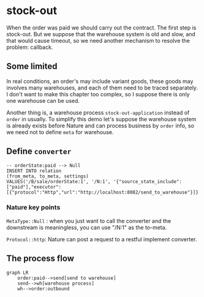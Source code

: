# stock-out

When the order was paid we should carry out the contract. The first step is stock-out. But we suppose that the warehouse system is old and slow, and that would cause timeout, so we need another mechanism to resolve the problem: callback.

## Some limited

In real conditions, an order's may include variant goods, these goods may involves many warehouses,  and each of them need to be traced separately. I don't want to make this chapter too complex, so I suppose there is only one warehouse can be used.

Another thing is, a warehouse process `stock-out-application` instead of `order` in usually. To simplify this demo  let's suppose the warehouse system is already exists before Nature and can process business by `order` info, so we need not to define `meta` for warehouse.

## Define `converter`

```sqlite
-- orderState:paid --> Null
INSERT INTO relation
(from_meta, to_meta, settings)
VALUES('/B/sale/orderState:1', '/N:1', '{"source_state_include":["paid"],"executor":[{"protocol":"Http","url":"http://localhost:8082/send_to_warehouse"}]}');
```

### Nature key points

`MetaType::Null` : when you just want to call the converter and the downstream is meaningless, you can use "/N:1" as the to-meta.  

`Protocol::http`: Nature can post a request to a restful implement converter.

## The process flow

```mermaid
graph LR
	order:paid-->send[send to warehouse]
	send-->wh[warehouse process]
	wh-->order:outbound	
```

